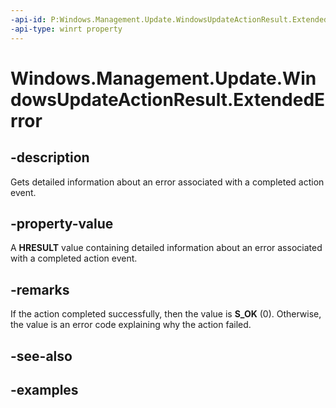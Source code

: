 ```yaml
---
-api-id: P:Windows.Management.Update.WindowsUpdateActionResult.ExtendedError
-api-type: winrt property
---
```


# Windows.Management.Update.WindowsUpdateActionResult.ExtendedError

<!--
public System.Exception ExtendedError { get; }
-->

## -description

Gets detailed information about an error associated with a completed action event.

## -property-value

A **HRESULT** value containing detailed information about an error associated with a completed action event.

## -remarks

If the action completed successfully, then the value is **S_OK** (0). Otherwise, the value is an error code explaining why the action failed.

## -see-also

## -examples
